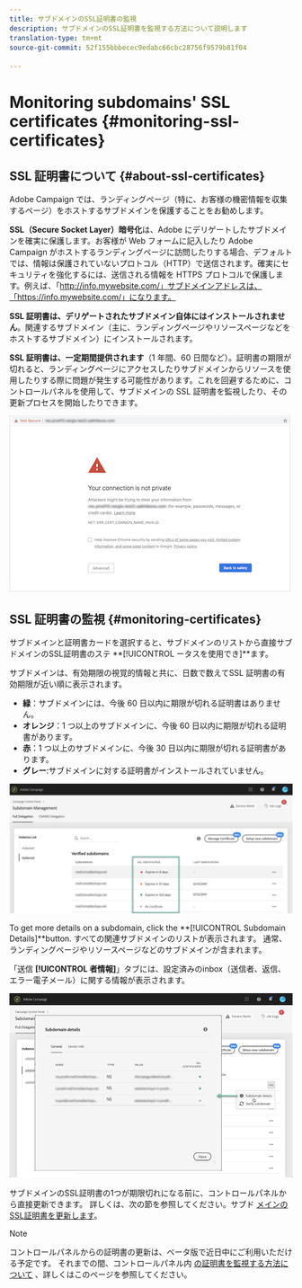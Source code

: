 ```yaml
---
title: サブドメインのSSL証明書の監視
description: サブドメインのSSL証明書を監視する方法について説明します
translation-type: tm+mt
source-git-commit: 52f155bbbecec9edabc66cbc28756f9579b81f04

---
```



# Monitoring subdomains&#39; SSL certificates {#monitoring-ssl-certificates}

## SSL 証明書について {#about-ssl-certificates}

Adobe Campaign では、ランディングページ（特に、お客様の機密情報を収集するページ）をホストするサブドメインを保護することをお勧めします。

**SSL（Secure Socket Layer）暗号化**&#x200B;は、Adobe にデリゲートしたサブドメインを確実に保護します。お客様が Web フォームに記入したり Adobe Campaign がホストするランディングページに訪問したりする場合、デフォルトでは、情報は保護されていないプロトコル（HTTP）で送信されます。確実にセキュリティを強化するには、送信される情報を HTTPS プロトコルで保護します。例えば、「http://info.mywebsite.com/」サブドメインアドレスは、「https://info.mywebsite.com/」になります。

**SSL 証明書は、デリゲートされたサブドメイン自体にはインストールされません**。関連するサブドメイン（主に、ランディングページやリソースページなどをホストするサブドメイン）にインストールされます。

**SSL 証明書は、一定期間提供されます**（1 年間、60 日間など）。証明書の期限が切れると、ランディングページにアクセスしたりサブドメインからリソースを使用したりする際に問題が発生する可能性があります。これを回避するために、コントロールパネルを使用して、サブドメインの SSL 証明書を監視したり、その更新プロセスを開始したりできます。

![](assets/no_certificate.png)

## SSL 証明書の監視 {#monitoring-certificates}

サブドメインと証明書カードを選択すると、サブドメインのリストから直接サブドメインのSSL証明書のステ **[!UICONTROL ータスを使用でき]**ます。

サブドメインは、有効期限の視覚的情報と共に、日数で数えてSSL 証明書の有効期限が近い順に表示されます。

* **緑**：サブドメインには、今後 60 日以内に期限が切れる証明書はありません。
* **オレンジ**：1 つ以上のサブドメインに、今後 60 日以内に期限が切れる証明書があります。
* **赤**：1 つ以上のサブドメインに、今後 30 日以内に期限が切れる証明書があります。
* **グレー**:サブドメインに対する証明書がインストールされていません。

![](assets/subdomains_list.png)

To get more details on a subdomain, click the **[!UICONTROL Subdomain Details]**button.
すべての関連サブドメインのリストが表示されます。 通常、ランディングページやリソースページなどのサブドメインが含まれます。

「送信 **[!UICONTROL 者情報]**」タブには、設定済みのinbox（送信者、返信、エラー電子メール）に関する情報が表示されます。

![](assets/subdomain_details.png)

サブドメインのSSL証明書の1つが期限切れになる前に、コントロールパネルから直接更新できます。 詳しくは、次の節を参照してください。サブド [メインのSSL証明書を更新します](../../subdomains-certificates/using/renewing-subdomain-certificate.md)。

>[!NOTE]
>
>コントロールパネルからの証明書の更新は、ベータ版で近日中にご利用いただける予定です。 それまでの間、コントロールパネル内 [の証明書を監視する方法について](https://helpx.adobe.com/campaign/kb/control-panel-subdomains-certificates.html) 、詳しくはこのページを参照してください。
